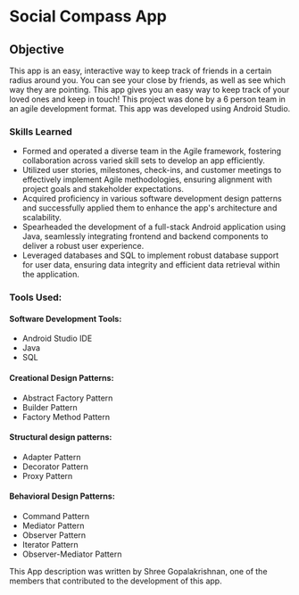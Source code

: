# Social Compass App

## Objective

This app is an easy, interactive way to keep track of friends in a certain radius around you. You can see your close by friends, as well as see which way they are pointing. This app gives you an easy way to keep track of your loved ones and keep in touch! 
This project was done by a 6 person team in an agile development format. This app was developed using Android Studio.

### Skills Learned

-  Formed and operated a diverse team in the Agile framework, fostering collaboration across varied skill sets to develop an app efficiently.
-  Utilized user stories, milestones, check-ins, and customer meetings to effectively implement Agile methodologies, ensuring alignment with project goals and stakeholder expectations.
-  Acquired proficiency in various software development design patterns and successfully applied them to enhance the app's architecture and scalability.
-  Spearheaded the development of a full-stack Android application using Java, seamlessly integrating frontend and backend components to deliver a robust user experience.
-  Leveraged databases and SQL to implement robust database support for user data, ensuring data integrity and efficient data retrieval within the application.

### Tools Used:
#### Software Development Tools:
- Android Studio IDE
- Java
- SQL

#### Creational Design Patterns:
- Abstract Factory Pattern
- Builder Pattern
- Factory Method Pattern

#### Structural design patterns:
- Adapter Pattern
- Decorator Pattern
- Proxy Pattern

#### Behavioral Design Patterns:
- Command Pattern
- Mediator Pattern
- Observer Pattern
- Iterator Pattern
- Observer-Mediator Pattern

This App description was written by Shree Gopalakrishnan, one of the members that contributed to the development of this app.
